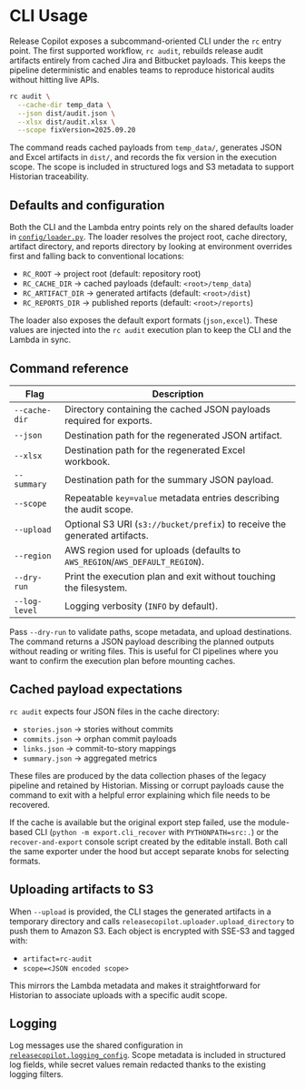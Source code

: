 # CLI Usage

Release Copilot exposes a subcommand-oriented CLI under the `rc` entry point. The
first supported workflow, `rc audit`, rebuilds release audit artifacts entirely
from cached Jira and Bitbucket payloads. This keeps the pipeline deterministic
and enables teams to reproduce historical audits without hitting live APIs.

```bash
rc audit \
  --cache-dir temp_data \
  --json dist/audit.json \
  --xlsx dist/audit.xlsx \
  --scope fixVersion=2025.09.20
```

The command reads cached payloads from `temp_data/`, generates JSON and Excel
artifacts in `dist/`, and records the fix version in the execution scope. The
scope is included in structured logs and S3 metadata to support Historian
traceability.

## Defaults and configuration

Both the CLI and the Lambda entry points rely on the shared defaults loader in
[`config/loader.py`](../config/loader.py). The loader resolves the
project root, cache directory, artifact directory, and reports directory by
looking at environment overrides first and falling back to conventional
locations:

- `RC_ROOT` → project root (default: repository root)
- `RC_CACHE_DIR` → cached payloads (default: `<root>/temp_data`)
- `RC_ARTIFACT_DIR` → generated artifacts (default: `<root>/dist`)
- `RC_REPORTS_DIR` → published reports (default: `<root>/reports`)

The loader also exposes the default export formats (`json,excel`). These values
are injected into the `rc audit` execution plan to keep the CLI and the Lambda
in sync.

## Command reference

| Flag | Description |
| ---- | ----------- |
| `--cache-dir` | Directory containing the cached JSON payloads required for exports. |
| `--json` | Destination path for the regenerated JSON artifact. |
| `--xlsx` | Destination path for the regenerated Excel workbook. |
| `--summary` | Destination path for the summary JSON payload. |
| `--scope` | Repeatable `key=value` metadata entries describing the audit scope. |
| `--upload` | Optional S3 URI (`s3://bucket/prefix`) to receive the generated artifacts. |
| `--region` | AWS region used for uploads (defaults to `AWS_REGION`/`AWS_DEFAULT_REGION`). |
| `--dry-run` | Print the execution plan and exit without touching the filesystem. |
| `--log-level` | Logging verbosity (`INFO` by default). |

Pass `--dry-run` to validate paths, scope metadata, and upload destinations. The
command returns a JSON payload describing the planned outputs without reading or
writing files. This is useful for CI pipelines where you want to confirm the
execution plan before mounting caches.

## Cached payload expectations

`rc audit` expects four JSON files in the cache directory:

- `stories.json` → stories without commits
- `commits.json` → orphan commit payloads
- `links.json` → commit-to-story mappings
- `summary.json` → aggregated metrics

These files are produced by the data collection phases of the legacy pipeline
and retained by Historian. Missing or corrupt payloads cause the command to exit
with a helpful error explaining which file needs to be recovered.

If the cache is available but the original export step failed, use the
module-based CLI (`python -m export.cli_recover` with `PYTHONPATH=src:.`) or the
`recover-and-export` console script created by the editable install. Both call
the same exporter under the hood but accept separate knobs for selecting
formats.

## Uploading artifacts to S3

When `--upload` is provided, the CLI stages the generated artifacts in a
temporary directory and calls `releasecopilot.uploader.upload_directory` to push
them to Amazon S3. Each object is encrypted with SSE-S3 and tagged with:

- `artifact=rc-audit`
- `scope=<JSON encoded scope>`

This mirrors the Lambda metadata and makes it straightforward for Historian to
associate uploads with a specific audit scope.

## Logging

Log messages use the shared configuration in
[`releasecopilot.logging_config`](../src/releasecopilot/logging_config.py). Scope
metadata is included in structured log fields, while secret values remain
redacted thanks to the existing logging filters.
